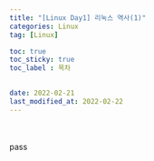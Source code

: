 ```yaml
---
title: "[Linux Day1] 리눅스 역사(1)"
categories: Linux
tag: [Linux]

toc: true
toc_sticky: true
toc_label : 목차

 
date: 2022-02-21
last_modified_at: 2022-02-22
---
```

<br>
<br>
pass